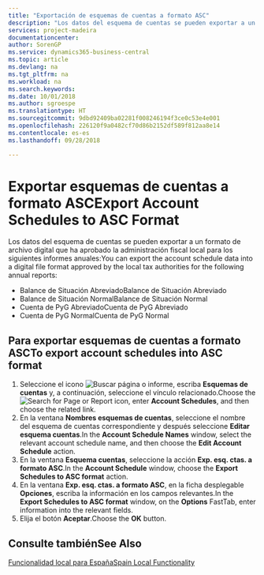 ```yaml
---
title: "Exportación de esquemas de cuentas a formato ASC"
description: "Los datos del esquema de cuentas se pueden exportar a un formato de archivo digital que ha aprobado la administración fiscal local para algunos informes."
services: project-madeira
documentationcenter: 
author: SorenGP
ms.service: dynamics365-business-central
ms.topic: article
ms.devlang: na
ms.tgt_pltfrm: na
ms.workload: na
ms.search.keywords: 
ms.date: 10/01/2018
ms.author: sgroespe
ms.translationtype: HT
ms.sourcegitcommit: 9dbd92409ba02281f008246194f3ce0c53e4e001
ms.openlocfilehash: 226120f9a0482cf70d86b2152df589f812aa8e14
ms.contentlocale: es-es
ms.lasthandoff: 09/28/2018

---
```

# <a name="export-account-schedules-to-asc-format"></a><span data-ttu-id="0a549-103">Exportar esquemas de cuentas a formato ASC</span><span class="sxs-lookup"><span data-stu-id="0a549-103">Export Account Schedules to ASC Format</span></span>
<span data-ttu-id="0a549-104">Los datos del esquema de cuentas se pueden exportar a un formato de archivo digital que ha aprobado la administración fiscal local para los siguientes informes anuales:</span><span class="sxs-lookup"><span data-stu-id="0a549-104">You can export the account schedule data into a digital file format approved by the local tax authorities for the following annual reports:</span></span>  

- <span data-ttu-id="0a549-105">Balance de Situación Abreviado</span><span class="sxs-lookup"><span data-stu-id="0a549-105">Balance de Situación Abreviado</span></span>  
- <span data-ttu-id="0a549-106">Balance de Situación Normal</span><span class="sxs-lookup"><span data-stu-id="0a549-106">Balance de Situación Normal</span></span>  
- <span data-ttu-id="0a549-107">Cuenta de PyG Abreviado</span><span class="sxs-lookup"><span data-stu-id="0a549-107">Cuenta de PyG Abreviado</span></span>  
- <span data-ttu-id="0a549-108">Cuenta de PyG Normal</span><span class="sxs-lookup"><span data-stu-id="0a549-108">Cuenta de PyG Normal</span></span>  

## <a name="to-export-account-schedules-into-asc-format"></a><span data-ttu-id="0a549-109">Para exportar esquemas de cuentas a formato ASC</span><span class="sxs-lookup"><span data-stu-id="0a549-109">To export account schedules into ASC format</span></span>  

1.  <span data-ttu-id="0a549-110">Seleccione el icono ![Buscar página o informe](../../media/ui-search/search_small.png "icono Buscar página o informe"), escriba **Esquemas de cuentas** y, a continuación, seleccione el vínculo relacionado.</span><span class="sxs-lookup"><span data-stu-id="0a549-110">Choose the ![Search for Page or Report](../../media/ui-search/search_small.png "Search for Page or Report icon") icon, enter **Account Schedules**, and then choose the related link.</span></span>  
2.  <span data-ttu-id="0a549-111">En la ventana **Nombres esquemas de cuentas**, seleccione el nombre del esquema de cuentas correspondiente y después seleccione **Editar esquema cuentas**.</span><span class="sxs-lookup"><span data-stu-id="0a549-111">In the **Account Schedule Names** window, select the relevant account schedule name, and then choose the **Edit Account Schedule** action.</span></span>  
3.  <span data-ttu-id="0a549-112">En la ventana **Esquema cuentas**, seleccione la acción **Exp. esq. ctas. a formato ASC**.</span><span class="sxs-lookup"><span data-stu-id="0a549-112">In the **Account Schedule** window, choose the **Export Schedules to ASC format** action.</span></span>  
4.  <span data-ttu-id="0a549-113">En la ventana **Exp. esq. ctas. a formato ASC**, en la ficha desplegable **Opciones**, escriba la información en los campos relevantes.</span><span class="sxs-lookup"><span data-stu-id="0a549-113">In the **Export Schedules to ASC format** window, on the **Options** FastTab, enter information into the relevant fields.</span></span>  
5.  <span data-ttu-id="0a549-114">Elija el botón **Aceptar**.</span><span class="sxs-lookup"><span data-stu-id="0a549-114">Choose the **OK** button.</span></span>  
  
## <a name="see-also"></a><span data-ttu-id="0a549-115">Consulte también</span><span class="sxs-lookup"><span data-stu-id="0a549-115">See Also</span></span>  
 [<span data-ttu-id="0a549-116">Funcionalidad local para España</span><span class="sxs-lookup"><span data-stu-id="0a549-116">Spain Local Functionality</span></span>](spain-local-functionality.md)


